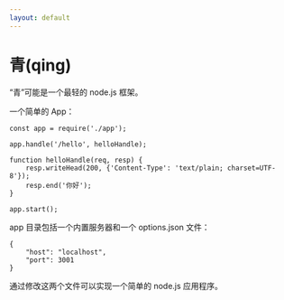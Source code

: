 ```yaml
---
layout: default
---
```

# 青(qing)
“青”可能是一个最轻的 node.js 框架。

一个简单的 App：

    const app = require('./app');

    app.handle('/hello', helloHandle);

    function helloHandle(req, resp) {
        resp.writeHead(200, {'Content-Type': 'text/plain; charset=UTF-8'});
        resp.end('你好');
    }

    app.start();

app 目录包括一个内置服务器和一个 options.json 文件：

    {
        "host": "localhost",
        "port": 3001
    }

通过修改这两个文件可以实现一个简单的 node.js 应用程序。
